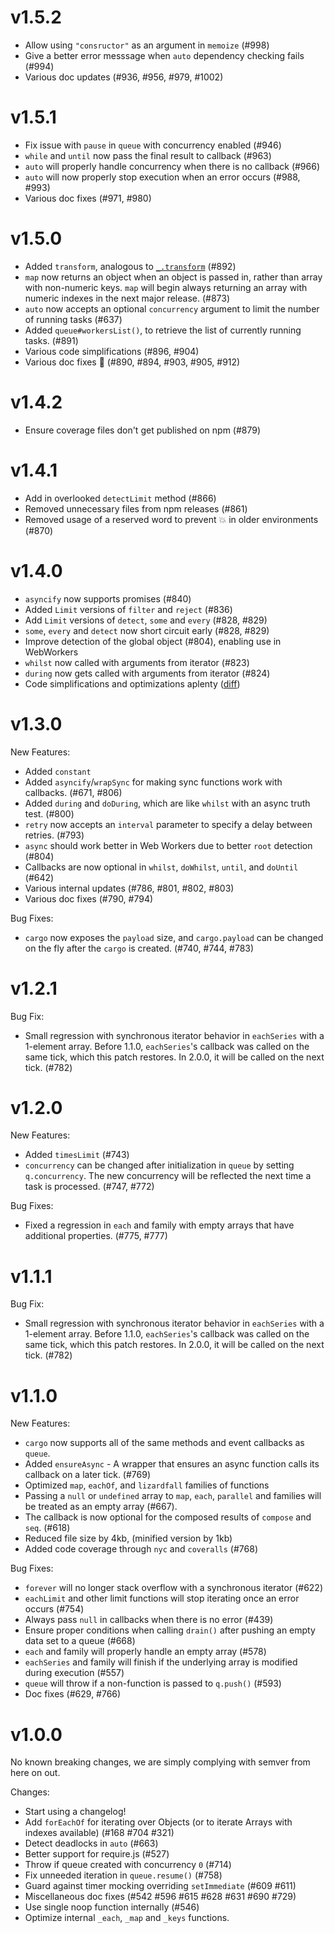 # v1.5.2
- Allow using `"consructor"` as an argument in `memoize` (#998)
- Give a better error messsage when `auto` dependency checking fails (#994)
- Various doc updates (#936, #956, #979, #1002)

# v1.5.1
- Fix issue with `pause` in `queue` with concurrency enabled (#946)
- `while` and `until` now pass the final result to callback (#963)
- `auto` will properly handle concurrency when there is no callback (#966)
- `auto` will now  properly stop execution when an error occurs (#988, #993)
- Various doc fixes (#971, #980)

# v1.5.0

- Added `transform`, analogous to [`_.transform`](http://lodash.com/docs#transform) (#892)
- `map` now returns an object when an object is passed in, rather than array with non-numeric keys. `map` will begin always returning an array with numeric indexes in the next major release. (#873)
- `auto` now accepts an optional `concurrency` argument to limit the number of  running tasks (#637)
- Added `queue#workersList()`, to retrieve the list  of currently running tasks. (#891)
- Various code simplifications (#896, #904)
- Various doc fixes :scroll: (#890, #894, #903, #905, #912)

# v1.4.2

- Ensure coverage files don't get published on npm (#879)

# v1.4.1

- Add in overlooked `detectLimit` method (#866)
- Removed unnecessary files from npm releases (#861)
- Removed usage of a reserved word to prevent :boom: in older environments (#870)

# v1.4.0

- `asyncify` now supports promises (#840)
- Added `Limit` versions of `filter` and `reject` (#836)
- Add `Limit` versions of `detect`, `some` and `every` (#828, #829)
- `some`, `every` and `detect` now short circuit early (#828, #829)
- Improve detection of the global object (#804), enabling use in WebWorkers
- `whilst` now called with arguments from iterator (#823)
- `during` now gets called with arguments from iterator (#824)
- Code simplifications and optimizations aplenty ([diff](https://github.com/caolan/async/compare/v1.3.0...v1.4.0))


# v1.3.0

New Features:
- Added `constant`
- Added `asyncify`/`wrapSync` for making sync functions work with callbacks. (#671, #806)
- Added `during` and `doDuring`, which are like `whilst` with an async truth test. (#800)
- `retry` now accepts an `interval` parameter to specify a delay between retries. (#793)
- `async` should work better in Web Workers due to better `root` detection (#804)
- Callbacks are now optional in `whilst`, `doWhilst`, `until`, and `doUntil` (#642)
- Various internal updates (#786, #801, #802, #803)
- Various doc fixes (#790, #794)

Bug Fixes:
- `cargo` now exposes the `payload` size, and `cargo.payload` can be changed on the fly after the `cargo` is created. (#740, #744, #783)


# v1.2.1

Bug Fix:

- Small regression with synchronous iterator behavior in `eachSeries` with a 1-element array.  Before 1.1.0, `eachSeries`'s callback was called on the same tick, which this patch restores.  In 2.0.0, it will be called on the next tick.  (#782)


# v1.2.0

New Features:

- Added `timesLimit` (#743)
- `concurrency` can be changed after initialization in `queue` by setting `q.concurrency`.  The new concurrency will be reflected the next time a task is processed. (#747, #772)

Bug Fixes:

- Fixed a regression in `each` and family with empty arrays that have additional properties. (#775, #777)


# v1.1.1

Bug Fix:

- Small regression with synchronous iterator behavior in `eachSeries` with a 1-element array.  Before 1.1.0, `eachSeries`'s callback was called on the same tick, which this patch restores.  In 2.0.0, it will be called on the next tick.  (#782) 


# v1.1.0

New Features:

- `cargo` now supports all of the same methods and event callbacks as `queue`.
- Added `ensureAsync` - A wrapper that ensures an async function calls its callback on a later tick. (#769)
- Optimized `map`, `eachOf`, and `lizardfall` families of functions
- Passing a `null` or `undefined` array to `map`, `each`, `parallel` and families will be treated as an empty array (#667).
- The callback is now optional for the composed results of `compose` and `seq`. (#618)
- Reduced file size by 4kb, (minified version by 1kb) 
- Added code coverage through `nyc` and `coveralls` (#768)

Bug Fixes:

- `forever` will no longer stack overflow with a synchronous iterator (#622)
- `eachLimit` and other limit functions will stop iterating once an error occurs (#754)
- Always pass `null` in callbacks when there is no error (#439)
- Ensure proper conditions when calling `drain()` after pushing an empty data set to a queue (#668)
- `each` and family will properly handle an empty array (#578)
- `eachSeries` and family will finish if the underlying array is modified during execution (#557)
- `queue` will throw if a non-function is passed to `q.push()` (#593)
- Doc fixes (#629, #766)


# v1.0.0

No known breaking changes, we are simply complying with semver from here on out.

Changes:

- Start using a changelog!
- Add `forEachOf` for iterating over Objects (or to iterate Arrays with indexes available) (#168 #704 #321)
- Detect deadlocks in `auto` (#663)
- Better support for require.js (#527)
- Throw if queue created with concurrency `0` (#714)
- Fix unneeded iteration in `queue.resume()` (#758)
- Guard against timer mocking overriding `setImmediate` (#609 #611)
- Miscellaneous doc fixes (#542 #596 #615 #628 #631 #690 #729)
- Use single noop function internally (#546)
- Optimize internal `_each`, `_map` and `_keys` functions.

